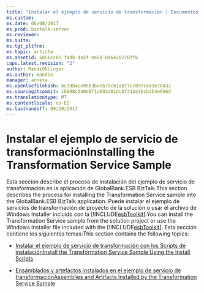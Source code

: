 ```yaml
---
title: "Instalar el ejemplo de servicio de transformación | Documentos de Microsoft"
ms.custom: 
ms.date: 06/08/2017
ms.prod: biztalk-server
ms.reviewer: 
ms.suite: 
ms.tgt_pltfrm: 
ms.topic: article
ms.assetid: 5856cc01-f4db-4a5f-9a5d-846e20276ff6
caps.latest.revision: "2"
author: MandiOhlinger
ms.author: mandia
manager: anneta
ms.openlocfilehash: 6c3db4ce05b3baeb7dc61a877cc097ce43e78432
ms.sourcegitcommit: cb908c540d8f1a692d01dc8f313e16cb4b4e696d
ms.translationtype: MT
ms.contentlocale: es-ES
ms.lasthandoff: 09/20/2017
---
```

# <a name="installing-the-transformation-service-sample"></a><span data-ttu-id="694fc-102">Instalar el ejemplo de servicio de transformación</span><span class="sxs-lookup"><span data-stu-id="694fc-102">Installing the Transformation Service Sample</span></span>
<span data-ttu-id="694fc-103">Esta sección describe el proceso de instalación del ejemplo de servicio de transformación en la aplicación de GlobalBank.ESB BizTalk.</span><span class="sxs-lookup"><span data-stu-id="694fc-103">This section describes the process for installing the Transformation Service sample into the GlobalBank.ESB BizTalk application.</span></span> <span data-ttu-id="694fc-104">Puede instalar el ejemplo de servicios de transformación de proyecto de la solución o usar el archivo de Windows Installer incluido con la [!INCLUDE[esbToolkit](../includes/esbtoolkit-md.md)].</span><span class="sxs-lookup"><span data-stu-id="694fc-104">You can install the Transformation Service sample from the solution project or use the Windows Installer file included with the [!INCLUDE[esbToolkit](../includes/esbtoolkit-md.md)].</span></span> <span data-ttu-id="694fc-105">Esta sección contiene los siguientes temas:</span><span class="sxs-lookup"><span data-stu-id="694fc-105">This section contains the following topics:</span></span>  
  
-   [<span data-ttu-id="694fc-106">Instalar el ejemplo de servicio de transformación con los Scripts de instalación</span><span class="sxs-lookup"><span data-stu-id="694fc-106">Install the Transformation Service Sample Using the Install Scripts</span></span>](../esb-toolkit/install-the-transformation-service-sample-using-the-install-scripts.md)  
  
-   [<span data-ttu-id="694fc-107">Ensamblados y artefactos instalados en el ejemplo de servicio de transformación</span><span class="sxs-lookup"><span data-stu-id="694fc-107">Assemblies and Artifacts Installed by the Transformation Service Sample</span></span>](../esb-toolkit/assemblies-and-artifacts-installed-by-the-transformation-service-sample.md)